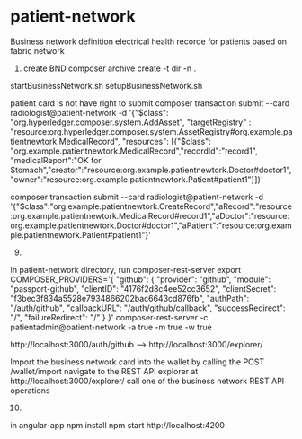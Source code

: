 # patient-network

Business network definition
electrical health recorde for patients based on fabric network

1. create BND
composer archive create -t dir -n .

startBusinessNetwork.sh
setupBusinessNetwork.sh

patient card is not have right to submit
composer transaction submit --card radiologist@patient-network -d '{"$class": "org.hyperledger.composer.system.AddAsset", "targetRegistry" : "resource:org.hyperledger.composer.system.AssetRegistry#org.example.patientnewtork.MedicalRecord", "resources": [{"$class": "org.example.patientnewtork.MedicalRecord","recordId":"record1", "medicalReport":"OK for Stomach","creator":"resource:org.example.patientnewtork.Doctor#doctor1","owner":"resource:org.example.patientnewtork.Patient#patient1"}]}'

composer transaction submit --card radiologist@patient-network -d '{"$class":"org.example.patientnewtork.CreateRecord","aRecord":"resource:org.example.patientnewtork.MedicalRecord#record1","aDoctor":"resource:org.example.patientnewtork.Doctor#doctor1","aPatient":"resource:org.example.patientnewtork.Patient#patient1"}'


9. 
In patient-network directory, run composer-rest-server
export COMPOSER_PROVIDERS='{
  "github": {
    "provider": "github",
    "module": "passport-github",
    "clientID": "4176f2d8c4ee52cc3652",
    "clientSecret": "f3bec3f834a5528e7934866202bac6643cd876fb",
    "authPath": "/auth/github",
    "callbackURL": "/auth/github/callback",
    "successRedirect": "/",
    "failureRedirect": "/"
  }
}'
composer-rest-server -c patientadmin@patient-network -a true -m true -w true


 http://localhost:3000/auth/github
 -->  http://localhost:3000/explorer/

Import the business network card into the wallet by calling the POST /wallet/import 
navigate to the REST API explorer at http://localhost:3000/explorer/ call one of the business network REST API operations 

10.
in angular-app
npm install
npm start
http://localhost:4200


